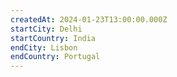 ```yaml
---
createdAt: 2024-01-23T13:00:00.000Z
startCity: Delhi
startCountry: India
endCity: Lisbon
endCountry: Portugal
---
```

